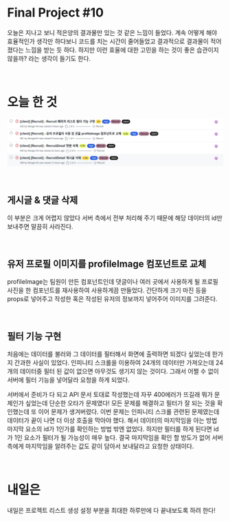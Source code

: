 # Final Project #10

오늘은 지나고 보니 적은양의 결과물만 있는 것 같은 느낌이 들었다. 계속 어떻게 해야 효율적인가 생각만 하다보니 코드를 치는 시간이 줄어들었고 결과적으로 결과물이 적어졌다는 느낌을 받는 듯 하다. 하지만 이런 효율에 대한 고민을 하는 것이 좋은 습관이지 않을까? 라는 생각이 들기도 한다.

<br />
 
# 오늘 한 것

![](./image/Final_10_1.png)

<br />
 
## 게시글 & 댓글 삭제

이 부분은 크게 어렵지 않았다 서버 측에서 전부 처리해 주기 때문에 해당 데이터의 id만 보내주면 말끔히 사라진다.

<br />
 
## 유저 프로필 이미지를 profileImage 컴포넌트로 교체

profileImage는 팀원이 만든 컴포넌트인데 댓글이나 여러 곳에서 사용하게 될 프로필 사진을 한 컴포넌트를 재사용하여 사용하게끔 만들었다. 간단하게 크기 마진 등을 props로 넣어주고 작성한 혹은 작성된 유저의 정보까지 넣어주어 이미지를 그려준다.

<br />
 
## 필터 기능 구현

처음에는 데이터를 불러와 그 데이터를 필터해서 화면에 출력하면 되겠다 싶었는데 한가지 간과한 사실이 있었다. 인피니티 스크롤을 이용하여 24개의 데이터만 가져오는데 24개의 데이터중 필터 된 값이 없으면 아무것도 생기지 않는 것이다. 그래서 어쩔 수 없이 서버에 필터 기능을 넣어달라 요청을 하게 되었다.

서버에서 준비가 다 되고 API 문서 토대로 작성했는데 자꾸 400에러가 뜨길래 뭐가 문제인가 싶었는데 단순한 오타가 문제였다! 모든 문제를 해결하고 필터가 잘 되는 것을 확인했는데 또 이어 문제가 생겨버렸다. 이번 문제는 인피니티 스크롤 관련된 문제였는데 데이터가 끝이 나면 더 이상 호출을 막아야 했다. 해서 데이터의 마지막임을 아는 방법 마지막 요소의 id가 1인가를 확인하는 방법 밖엔 없었다. 하지만 필터를 하게 된다면 id가 1인 요소가 필터가 될 가능성이 매우 높다. 결국 마지막임을 확인 할 방도가 없어 서버 측에게 마지막임을 알려주는 값도 같이 담아서 보내달라고 요청한 상태이다.

<br />
 
# 내일은

내일은 프로젝트 리스트 생성 설정 부분을 최대한 하루만에 다 끝내보도록 하려 한다!
